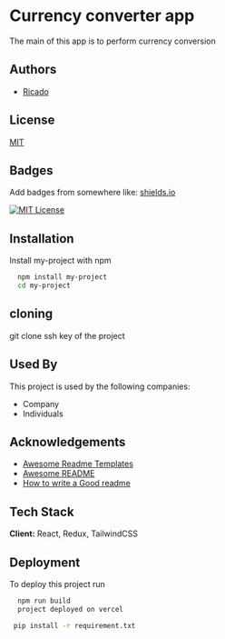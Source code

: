 # Currency converter app

The main of this app is to perform currency conversion

## Authors

- [Ricado](https://www.github.com/tsopsericado)

## License

[MIT](https://choosealicense.com/licenses/mit/)

## Badges

Add badges from somewhere like: [shields.io](https://shields.io/)

[![MIT License](https://img.shields.io/badge/License-MIT-green.svg)](https://choosealicense.com/licenses/mit/)

## Installation

Install my-project with npm

```bash
  npm install my-project
  cd my-project
```

## cloning

git clone ssh key of the project

## Used By

This project is used by the following companies:

- Company
- Individuals

## Acknowledgements

- [Awesome Readme Templates](https://awesomeopensource.com/project/elangosundar/awesome-README-templates)
- [Awesome README](https://github.com/matiassingers/awesome-readme)
- [How to write a Good readme](https://bulldogjob.com/news/449-how-to-write-a-good-readme-for-your-github-project)

## Tech Stack

**Client:**
React, Redux, TailwindCSS

## Deployment

To deploy this project run

```bash
  npm run build
  project deployed on vercel
```

```bash
 pip install -r requirement.txt
```
